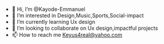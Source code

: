- 👋 Hi, I’m @Kayode-Emmanuel
- 👀 I’m interested in Design,Music,Sports,Social-impact
- 🌱 I’m currently learning Ux design 
- 💞️ I’m looking to collaborate on Ux design,impactful projects 
- 📫 How to reach me Keyus4real@yahoo.com 

<!---
Kayode-Emmanuel/Kayode-Emmanuel is a ✨ special ✨ repository because its `README.md` (this file) appears on your GitHub profile.
You can click the Preview link to take a look at your changes.
--->
